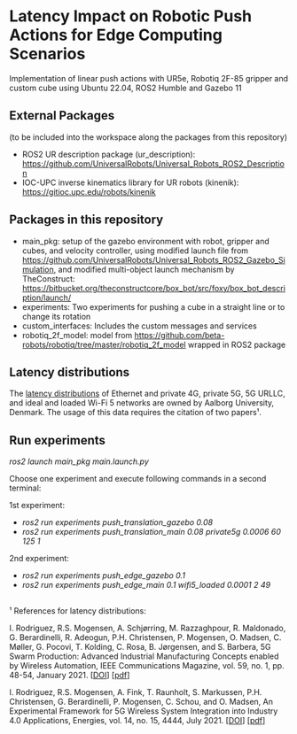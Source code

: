 # Latency Impact on Robotic Push Actions for Edge Computing Scenarios

Implementation of linear push actions with UR5e, Robotiq 2F-85 gripper and custom cube using Ubuntu 22.04, ROS2 Humble and Gazebo 11

## External Packages
(to be included into the workspace along the packages from this repository)
- ROS2 UR description package (ur_description): https://github.com/UniversalRobots/Universal_Robots_ROS2_Description
- IOC-UPC inverse kinematics library for UR robots (kinenik): https://gitioc.upc.edu/robots/kinenik

## Packages in this repository
- main_pkg: setup of the gazebo environment with robot, gripper and cubes, and velocity controller, using modified launch file from https://github.com/UniversalRobots/Universal_Robots_ROS2_Gazebo_Simulation, and modified multi-object launch mechanism by TheConstruct: https://bitbucket.org/theconstructcore/box_bot/src/foxy/box_bot_description/launch/
- experiments: Two experiments for pushing a cube in a straight line or to change its rotation
- custom_interfaces: Includes the custom messages and services
- robotiq_2f_model: model from https://github.com/beta-robots/robotiq/tree/master/robotiq_2f_model wrapped in ROS2 package

## Latency distributions
The [latency distributions](https://github.com/DominikUrbaniak/Latency_Push_Actions/tree/main/latency_distributions) of Ethernet and private 4G, private 5G, 5G URLLC, and ideal and loaded Wi-Fi 5 networks are owned by Aalborg University, Denmark. The usage of this data requires the citation of two papers¹.

## Run experiments
*ros2 launch main_pkg main.launch.py*

Choose one experiment and execute following commands in a second terminal:

1st experiment:
- *ros2 run experiments push_translation_gazebo 0.08*
- *ros2 run experiments push_translation_main 0.08 private5g 0.0006 60 125 1*

2nd experiment:
- *ros2 run experiments push_edge_gazebo 0.1*
- *ros2 run experiments push_edge_main 0.1 wifi5_loaded 0.0001 2 49*

##

¹ References for latency distributions:

I. Rodriguez, R.S. Mogensen, A. Schjørring, M. Razzaghpour, R. Maldonado, G. Berardinelli, R. Adeogun, P.H. Christensen, P. Mogensen, O. Madsen, C. Møller, G. Pocovi, T. Kolding, C. Rosa, B. Jørgensen, and S. Barbera, 5G Swarm Production: Advanced Industrial Manufacturing Concepts enabled by Wireless Automation, IEEE Communications Magazine, vol. 59, no. 1, pp. 48-54, January 2021. [[DOI](https://doi.org/10.1109/MCOM.001.2000560)] [[pdf](https://vbn.aau.dk/files/402417271/AAUindustrial_5Gswarm_irl.pdf)]

I. Rodriguez, R.S. Mogensen, A. Fink, T. Raunholt, S. Markussen, P.H. Christensen, G. Berardinelli, P. Mogensen, C. Schou, and O. Madsen, An Experimental Framework for 5G Wireless System Integration into Industry 4.0 Applications, Energies, vol. 14, no. 15, 4444, July 2021. [[DOI](https://doi.org/10.3390/en14154444)] [[pdf](https://www.mdpi.com/1996-1073/14/15/4444/pdf)]
